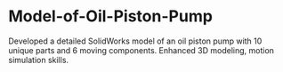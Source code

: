 # Model-of-Oil-Piston-Pump
Developed a detailed SolidWorks model of an oil piston pump with 10 unique parts and 6 moving components. Enhanced 3D modeling, motion simulation skills.
